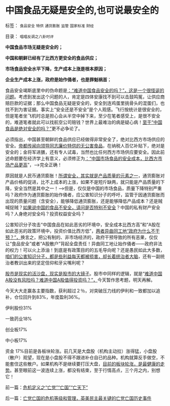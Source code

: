 # 中国食品无疑是安全的,也可说最安全的

标签： `食品安全` `特供` `通货膨胀` `监管` `国家标准` `财经` 

目录： `唱唱反调之八卦时评`

**中国食品市场无疑是安全的；**

**中国和朝鲜已经有了比西方更安全的食品供应；**

**市场食品安全水平下降，生产成本上涨是根本原因；**

**企业生产成本上涨，政府是始作俑者，也是罪魁祸首**；

食品安全竭斯底里中的伪命题是[：“难道中国食品安全的吗？”，这是一个很怪诞的问题](../../../2012/12/23/食品安全被成功炒作的地区都不适合民主.md)。考虑到发出这个问题的人，肯定是四体安康找不到可以击鼓鸣冤，让供应商赔巨款的证据；那么中国食品无疑是安全的，安全到连鸡蛋里挑骨头的混蛋们，也找不到为害证据。事实上“安全还是不安全”是个人观感。飞行按统计是很安全的，但是笔者坐飞机时总是担心会从半空中掉下来，至少在笔者感受上，是很不安全的，难道笔者就此可以找航空公司赔钱？世界上最难治的病是疑心病！[至于“中国食品是绝对安全的吗？”](../../../2012/12/23/食品安全的竭斯底里不是“被洗脑”.md)更不必争论了。

必须指出，中国甚至朝鲜的食品供应已经做得非常安全了，绝对比西方市场供应的安全。[帝都传闻向领导同志廉价特供的无公害食品](../../../2012/12/19/假设食品安全竭斯底里中大选（汪洋&nbsp;vs&nbsp;薄熙来），民粹必胜！.md)，在纳税人百亿补贴下，绝对是安全的；金将军进膳，还有专人试毒，当然也比任何西方市场供应要安全。因此前述命题要在经济学上有意义，必须修正为[：“中国市场食品的安全成本，比西方市场产品更高](../../../2011/6/17/资本家是最可爱的蠢驴，是消费者最忠实的朋友.md)”，——>完全正确！

原因就是人民币通货膨胀！[所谓安全，其实就是产品质量的元素之一](../../../2011/6/18/食品安全有成本，不可以无限索求.md)，通货膨胀对产品价格的促进，比不上成本的上涨，如果不是短斤缺两，就只能是产品质量的下降，安全当然是其中之一！——>但是，仅仅是中国的市场食品，质量下降特别严重吗？政府作为通货膨胀的始作俑者，应公害知识分子的呼吁，监管于因通货膨胀而出现的质量问题（含安全），能够降低通货膨胀，还是能够降低产品成本？还是贼喊捉贼？[如果说中国的食品不安全，请问是否特别不安全](../../../2011/6/17/逐利的资本保证了物美价廉高安全性.md)？中国的私有财产安全吗？人身绝对安全吗？投资权益安全吗？

公害知识分子攻击“中国食品在如此恶劣的环境中，安全成本比西方高”和“A股在如此恶劣的政策环境中，投资价值比西方低”，[两者异曲同工地“政府为什么不干预？”，](../../../2012/12/25/贪小便宜恃强凌弱的女性“向弱者倾斜”的民粹心理.md)换言之，把公有制的、非市场经济的，政府干预导致的所有恶果，仅仅让“食品安全”或者“A股散户”背起全盘责任！异曲同工地让始作俑者——政府非法的权力！可以火上添油！到底是有政策目的的五毛导向呢？还是愚民如此大多数，[咱们的公害知识分子，都是些利益每天都被损害，却长着统治者大脑](../../../2011/2/6/正当防卫合法性及温驯的林语堂动物.md)，还有一副统治者教训出来的坚定信仰和牙尖嘴利呢？

[股市是现实的活沙盘，现实是股市的大镜子](../../../2012/5/13/世界上根本不存在真正被忽悠的粉丝.md)。股市中同样的逻辑，就是“[难道中国A股没有风险吗？难道中国A股值得投资吗？”，](../../../2011/12/22/经济学让您明白股神唱空唱多背后的玄妙.md)今天暂作思考题，明天再解。

今天大大走赢各主要指数，获利超过２％，对突破压力线的伊利和一致都加以追补，仓位回升到83%，年度盈利36%。

伊利股份31%

一致药业18%

创业板17%

中小板17%

资金 17%目前是各板块轮涨。前几天是大盘股（机构主动拉）涨得猛，小盘股（散户）观望，现在是小盘股不得不跟进补仓自已的品种。机构就算反手做空，不能套住这些散户。如果机构不是继续要打压大盘，[目前的板块轮涨，是最健康的走势](../../../2012/12/21/牛熊中有所区别的补涨补跌及后续行情；郭树清“严打散庄”.md)。甚至眼前这一波连续上涨，都没有结束，至于行情高点，三个月之内，别想它！

前一篇：[危机定义之“亡党”“亡国”“亡天下”](../../../2012/12/26/危机定义之“亡党”“亡国”“亡天下”.md)

后一篇：[亡党亡国的危机等级和管理，英美民主最关键的亡党亡国历史事件](../../../2012/12/27/亡党亡国的危机等级和管理，英美民主最关键的亡党亡国历史事件.md)